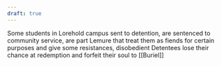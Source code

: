 ```yaml
---
draft: true
---
```

Some students in Lorehold campus sent to detention, are sentenced to community service, are part Lemure that treat them as fiends for certain purposes and give some resistances, disobedient Detentees lose their chance at redemption and forfeit their soul to [[Buriel]]